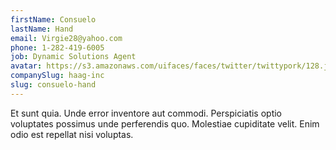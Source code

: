```yaml
---
firstName: Consuelo
lastName: Hand
email: Virgie28@yahoo.com
phone: 1-282-419-6005
job: Dynamic Solutions Agent
avatar: https://s3.amazonaws.com/uifaces/faces/twitter/twittypork/128.jpg
companySlug: haag-inc
slug: consuelo-hand
---
```

Et sunt quia. Unde error inventore aut commodi. Perspiciatis optio voluptates possimus unde perferendis quo. Molestiae cupiditate velit. Enim odio est repellat nisi voluptas.
